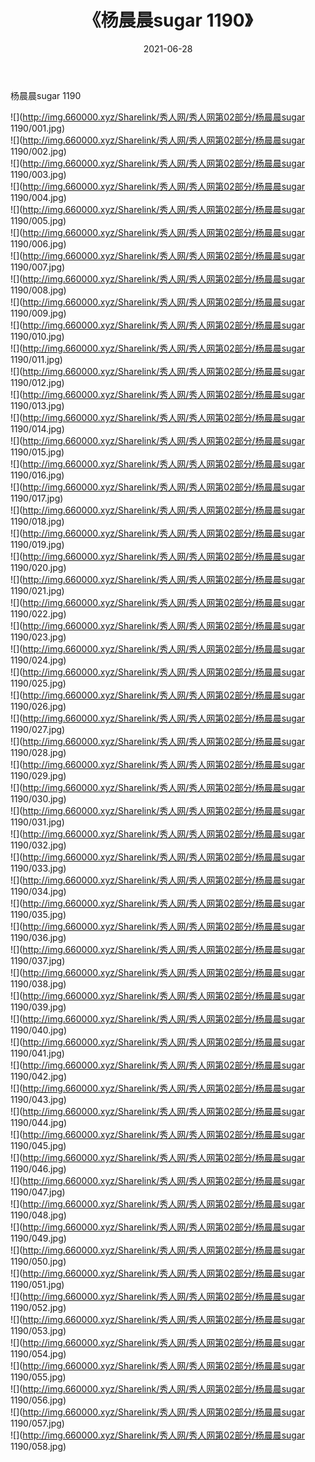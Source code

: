 ﻿---
layout: post
title:  《杨晨晨sugar 1190》
date:   2021-06-28
img: http://img.660000.xyz/Sharelink/秀人网/秀人网第02部分/杨晨晨sugar 1190/000.jpg
categories: [美女, 清纯, 唯美]
---

杨晨晨sugar 1190

  ![](http://img.660000.xyz/Sharelink/秀人网/秀人网第02部分/杨晨晨sugar 1190/001.jpg) <br> ![](http://img.660000.xyz/Sharelink/秀人网/秀人网第02部分/杨晨晨sugar 1190/002.jpg) <br> ![](http://img.660000.xyz/Sharelink/秀人网/秀人网第02部分/杨晨晨sugar 1190/003.jpg) <br> ![](http://img.660000.xyz/Sharelink/秀人网/秀人网第02部分/杨晨晨sugar 1190/004.jpg) <br> ![](http://img.660000.xyz/Sharelink/秀人网/秀人网第02部分/杨晨晨sugar 1190/005.jpg) <br> ![](http://img.660000.xyz/Sharelink/秀人网/秀人网第02部分/杨晨晨sugar 1190/006.jpg) <br> ![](http://img.660000.xyz/Sharelink/秀人网/秀人网第02部分/杨晨晨sugar 1190/007.jpg) <br> ![](http://img.660000.xyz/Sharelink/秀人网/秀人网第02部分/杨晨晨sugar 1190/008.jpg) <br> ![](http://img.660000.xyz/Sharelink/秀人网/秀人网第02部分/杨晨晨sugar 1190/009.jpg) <br> ![](http://img.660000.xyz/Sharelink/秀人网/秀人网第02部分/杨晨晨sugar 1190/010.jpg) <br> ![](http://img.660000.xyz/Sharelink/秀人网/秀人网第02部分/杨晨晨sugar 1190/011.jpg) <br> ![](http://img.660000.xyz/Sharelink/秀人网/秀人网第02部分/杨晨晨sugar 1190/012.jpg) <br> ![](http://img.660000.xyz/Sharelink/秀人网/秀人网第02部分/杨晨晨sugar 1190/013.jpg) <br> ![](http://img.660000.xyz/Sharelink/秀人网/秀人网第02部分/杨晨晨sugar 1190/014.jpg) <br> ![](http://img.660000.xyz/Sharelink/秀人网/秀人网第02部分/杨晨晨sugar 1190/015.jpg) <br> ![](http://img.660000.xyz/Sharelink/秀人网/秀人网第02部分/杨晨晨sugar 1190/016.jpg) <br> ![](http://img.660000.xyz/Sharelink/秀人网/秀人网第02部分/杨晨晨sugar 1190/017.jpg) <br> ![](http://img.660000.xyz/Sharelink/秀人网/秀人网第02部分/杨晨晨sugar 1190/018.jpg) <br> ![](http://img.660000.xyz/Sharelink/秀人网/秀人网第02部分/杨晨晨sugar 1190/019.jpg) <br> ![](http://img.660000.xyz/Sharelink/秀人网/秀人网第02部分/杨晨晨sugar 1190/020.jpg) <br> ![](http://img.660000.xyz/Sharelink/秀人网/秀人网第02部分/杨晨晨sugar 1190/021.jpg) <br> ![](http://img.660000.xyz/Sharelink/秀人网/秀人网第02部分/杨晨晨sugar 1190/022.jpg) <br> ![](http://img.660000.xyz/Sharelink/秀人网/秀人网第02部分/杨晨晨sugar 1190/023.jpg) <br> ![](http://img.660000.xyz/Sharelink/秀人网/秀人网第02部分/杨晨晨sugar 1190/024.jpg) <br> ![](http://img.660000.xyz/Sharelink/秀人网/秀人网第02部分/杨晨晨sugar 1190/025.jpg) <br> ![](http://img.660000.xyz/Sharelink/秀人网/秀人网第02部分/杨晨晨sugar 1190/026.jpg) <br> ![](http://img.660000.xyz/Sharelink/秀人网/秀人网第02部分/杨晨晨sugar 1190/027.jpg) <br> ![](http://img.660000.xyz/Sharelink/秀人网/秀人网第02部分/杨晨晨sugar 1190/028.jpg) <br> ![](http://img.660000.xyz/Sharelink/秀人网/秀人网第02部分/杨晨晨sugar 1190/029.jpg) <br> ![](http://img.660000.xyz/Sharelink/秀人网/秀人网第02部分/杨晨晨sugar 1190/030.jpg) <br> ![](http://img.660000.xyz/Sharelink/秀人网/秀人网第02部分/杨晨晨sugar 1190/031.jpg) <br> ![](http://img.660000.xyz/Sharelink/秀人网/秀人网第02部分/杨晨晨sugar 1190/032.jpg) <br> ![](http://img.660000.xyz/Sharelink/秀人网/秀人网第02部分/杨晨晨sugar 1190/033.jpg) <br> ![](http://img.660000.xyz/Sharelink/秀人网/秀人网第02部分/杨晨晨sugar 1190/034.jpg) <br> ![](http://img.660000.xyz/Sharelink/秀人网/秀人网第02部分/杨晨晨sugar 1190/035.jpg) <br> ![](http://img.660000.xyz/Sharelink/秀人网/秀人网第02部分/杨晨晨sugar 1190/036.jpg) <br> ![](http://img.660000.xyz/Sharelink/秀人网/秀人网第02部分/杨晨晨sugar 1190/037.jpg) <br> ![](http://img.660000.xyz/Sharelink/秀人网/秀人网第02部分/杨晨晨sugar 1190/038.jpg) <br> ![](http://img.660000.xyz/Sharelink/秀人网/秀人网第02部分/杨晨晨sugar 1190/039.jpg) <br> ![](http://img.660000.xyz/Sharelink/秀人网/秀人网第02部分/杨晨晨sugar 1190/040.jpg) <br> ![](http://img.660000.xyz/Sharelink/秀人网/秀人网第02部分/杨晨晨sugar 1190/041.jpg) <br> ![](http://img.660000.xyz/Sharelink/秀人网/秀人网第02部分/杨晨晨sugar 1190/042.jpg) <br> ![](http://img.660000.xyz/Sharelink/秀人网/秀人网第02部分/杨晨晨sugar 1190/043.jpg) <br> ![](http://img.660000.xyz/Sharelink/秀人网/秀人网第02部分/杨晨晨sugar 1190/044.jpg) <br> ![](http://img.660000.xyz/Sharelink/秀人网/秀人网第02部分/杨晨晨sugar 1190/045.jpg) <br> ![](http://img.660000.xyz/Sharelink/秀人网/秀人网第02部分/杨晨晨sugar 1190/046.jpg) <br> ![](http://img.660000.xyz/Sharelink/秀人网/秀人网第02部分/杨晨晨sugar 1190/047.jpg) <br> ![](http://img.660000.xyz/Sharelink/秀人网/秀人网第02部分/杨晨晨sugar 1190/048.jpg) <br> ![](http://img.660000.xyz/Sharelink/秀人网/秀人网第02部分/杨晨晨sugar 1190/049.jpg) <br> ![](http://img.660000.xyz/Sharelink/秀人网/秀人网第02部分/杨晨晨sugar 1190/050.jpg) <br> ![](http://img.660000.xyz/Sharelink/秀人网/秀人网第02部分/杨晨晨sugar 1190/051.jpg) <br> ![](http://img.660000.xyz/Sharelink/秀人网/秀人网第02部分/杨晨晨sugar 1190/052.jpg) <br> ![](http://img.660000.xyz/Sharelink/秀人网/秀人网第02部分/杨晨晨sugar 1190/053.jpg) <br> ![](http://img.660000.xyz/Sharelink/秀人网/秀人网第02部分/杨晨晨sugar 1190/054.jpg) <br> ![](http://img.660000.xyz/Sharelink/秀人网/秀人网第02部分/杨晨晨sugar 1190/055.jpg) <br> ![](http://img.660000.xyz/Sharelink/秀人网/秀人网第02部分/杨晨晨sugar 1190/056.jpg) <br> ![](http://img.660000.xyz/Sharelink/秀人网/秀人网第02部分/杨晨晨sugar 1190/057.jpg) <br> ![](http://img.660000.xyz/Sharelink/秀人网/秀人网第02部分/杨晨晨sugar 1190/058.jpg) <br>